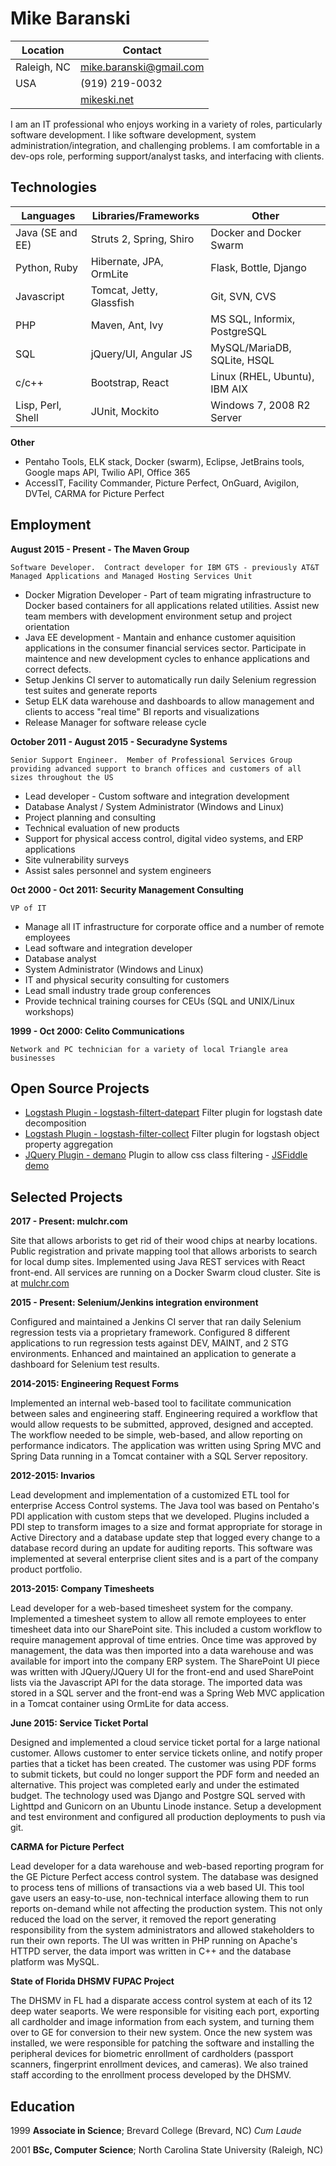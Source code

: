 # Mike Baranski


|Location|Contact|
|-------------------|---------------------------------|
|Raleigh, NC        |mike.baranski@gmail.com          | 
|USA                |(919) 219-0032                   |
|                   |[mikeski.net](http://mikeski.net)|

I am an IT professional who enjoys working in a variety of roles, particularly software development.  I like software development, system administration/integration, and challenging problems.  I am comfortable in a dev-ops role, performing support/analyst tasks, and interfacing with clients.

Technologies
------------

|**Languages**      |**Libraries/Frameworks**         |**Other**                     |
|-------------------|---------------------------------|------------------------------|
| Java (SE and EE)  | Struts 2, Spring, Shiro         | Docker and Docker Swarm      |
| Python, Ruby      | Hibernate, JPA, OrmLite         | Flask, Bottle, Django        |
| Javascript        | Tomcat, Jetty, Glassfish        | Git, SVN, CVS                |
| PHP               | Maven, Ant, Ivy                 | MS SQL, Informix, PostgreSQL |
| SQL               | jQuery/UI, Angular JS           | MySQL/MariaDB, SQLite, HSQL  |
| c/c++             | Bootstrap, React                | Linux (RHEL, Ubuntu), IBM AIX| 
| Lisp, Perl, Shell | JUnit, Mockito                  | Windows 7, 2008 R2 Server    |

**Other**

* Pentaho Tools, ELK stack, Docker (swarm), Eclipse, JetBrains tools, Google maps API, Twilio API, Office 365
* AccessIT, Facility Commander, Picture Perfect, OnGuard, Avigilon, DVTel, CARMA for Picture Perfect

Employment
--------------------
**August 2015 - Present - The Maven Group**

    Software Developer.  Contract developer for IBM GTS - previously AT&T Managed Applications and Managed Hosting Services Unit

* Docker Migration Developer - Part of team migrating infrastructure to Docker based containers for all applications related utilities.  Assist new team members with development environment setup and project orientation
* Java EE development - Mantain and enhance customer aquisition applications in the consumer financial services sector.  Participate in maintence and new development cycles to enhance applications and correct defects.
* Setup Jenkins CI server to automatically run daily Selenium regression test suites and generate reports
* Setup ELK data warehouse and dashboards to allow management and clients to access "real time" BI reports and visualizations
* Release Manager for software release cycle

**October 2011 - August 2015 - Securadyne Systems**

    Senior Support Engineer.  Member of Professional Services Group providing advanced support to branch offices and customers of all sizes throughout the US

* Lead developer - Custom software and integration development
* Database Analyst / System Administrator (Windows and Linux)
* Project planning and consulting
* Technical evaluation of new products
* Support for physical access control, digital video systems, and ERP applications
* Site vulnerability surveys
* Assist sales personnel and system engineers

**Oct 2000 - Oct 2011: Security Management Consulting**

    VP of IT

* Manage all IT infrastructure for corporate office and a number of remote employees
* Lead software and integration developer
* Database analyst
* System Administrator (Windows and Linux)
* IT and physical security consulting for customers
* Lead small industry trade group conferences
* Provide technical training courses for CEUs (SQL and UNIX/Linux workshops)
 
**1999 - Oct 2000: Celito Communications**

    Network and PC technician for a variety of local Triangle area businesses

Open Source Projects
--------------------

* [Logstash Plugin - logstash-filtert-datepart](https://github.com/mikebski/logstash-filter-datepart) Filter plugin for logstash date decomposition
* [Logstash Plugin - logstash-filter-collect](https://github.com/mikebski/logstash-filter-collect) Filter plugin for logstash object property aggregation
* [JQuery Plugin - demano](https://github.com/mikebski/demano) Plugin to allow css class filtering - [JSFiddle demo](https://jsfiddle.net/mbaranski/q2rarzfn/)

 
Selected Projects
-----------------

**2017 - Present: mulchr.com**

Site that allows arborists to get rid of their wood chips at nearby locations.  Public registration and private mapping tool that allows arborists to search for local dump sites.  Implemented using Java REST services with React front-end.  All services are running on a Docker Swarm cloud cluster.  Site is at [mulchr.com](https://mulchr.com)

**2015 - Present: Selenium/Jenkins integration environment**

Configured and maintained a Jenkins CI server that ran daily Selenium regression tests via a proprietary framework.  Configured 8 different applications to run regression tests against DEV, MAINT, and 2 STG environments.  Enhanced and maintained an application to generate a dashboard for Selenium test results.

**2014-2015: Engineering Request Forms**

Implemented an internal web-based tool to facilitate communication between sales and engineering staff.  Engineering required a workflow that would allow requests to be submitted, approved, designed and accepted.  The workflow needed to be simple, web-based, and allow reporting on performance indicators.  The application was written using Spring MVC and Spring Data running in a Tomcat container with a SQL Server repository.

**2012-2015: Invarios**

Lead development and implementation of a customized ETL tool for enterprise Access Control systems.  The Java tool was based on Pentaho's PDI application with custom steps that we developed.  Plugins included a PDI step to transform images to a size and format appropriate for storage in Active Directory and a database update step that logged every change to a database record during an update for auditing reports.  This software was implemented at several enterprise client sites and is a part of the company product portfolio.

**2013-2015: Company Timesheets**

Lead developer for a web-based timesheet system for the company.  Implemented a timesheet system to allow all remote employees to enter timesheet data into our SharePoint site.  This included a custom workflow to require management approval of time entries.  Once time was approved by management, the data was then imported into a data warehouse and was available for import into the company ERP system.  The SharePoint UI piece was written with JQuery/JQuery UI for the front-end and used SharePoint lists via the Javascript API for the data storage.  The imported data was stored in a SQL server and the front-end was a Spring Web MVC application in a Tomcat container using OrmLite for data access.

**June 2015: Service Ticket Portal**

Designed and implemented a cloud service ticket portal for a large national customer.  Allows customer to enter service tickets online, and notify proper parties that a ticket has been created.  The customer was using PDF forms to submit tickets, but could no longer support the PDF form and needed an alternative.  This project was completed early and under the estimated budget.  The technology used was Django and Postgre SQL served with Lighttpd and Gunicorn on an Ubuntu Linode instance.  Setup a development and test environment and configured all production deployments to push via git.

**CARMA for Picture Perfect**

Lead developer for a data warehouse and web-based reporting program for the GE Picture Perfect access control system.  The database was designed to process tens of millions of transactions via a web based UI.  This tool gave users an easy-to-use, non-technical interface allowing them to run reports on-demand while not affecting the production system.  This not only reduced the load on the server, it removed the report generating responsibility from the system administrators and allowed stakeholders to run their own reports.  The UI was written in PHP running on Apache's HTTPD server, the data import was written in C++ and the database platform was MySQL.

**State of Florida DHSMV FUPAC Project**

The DHSMV in FL had a disparate access control system at each of its 12 deep water seaports.  We were responsible for visiting each port, exporting all cardholder and image information from each system, and turning them over to GE for conversion to their new system.  Once the new system was installed, we were responsible for patching the software and installing the peripheral devices for biometric enrollment of cardholders (passport scanners, fingerprint enrollment devices, and cameras).  We also trained staff according to the enrollment process developed by the DHSMV.

Education
---------
 
1999
   **Associate in Science**; Brevard College (Brevard, NC) *Cum Laude*
 
2001
   **BSc, Computer Science**; North Carolina State University (Raleigh, NC)
